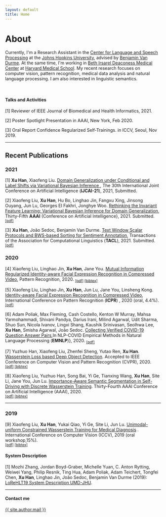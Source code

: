 ```yaml
---
layout: default
title: Home
---
```

<!-- 
<p class="message">
  Hey there! This page is included as an example. Feel free to customize it for your own use upon downloading. Carry on!
</p>
 -->
# About

Currently, I'm a Research Assistant in the [Center for Language and Speech Processing](http://www.clsp.jhu.edu/) at the [Johns Hopkins University](https://www.jhu.edu/), advised by [Benjamin Van Durme](http://www.cs.jhu.edu/~vandurme/). At the same time, I'm working in [Beth Irsarel Deaconess Medical Center](https://www.bidmc.org/) at [Harvard Medical School](https://hms.harvard.edu/). 
My recent research focuses on computer vision, pattern recognition, medical data analysis and natural language processing. I am also interested in linguistic semantics.

<br>

#### Talks and Activities

[1] Reviewer of IEEE Journal of Biomedical and Health Informatics, 2021.

[2] Poster Spotlight Presentation in AAAI, New York, Feb 2020.

[3] Oral Report Confidence Regularized Self-Trainings. in ICCV, Seoul, Nov 2019. 


<hr>

## Recent Publications

### 2021
[1] **Xu Han**, Xiaofeng Liu. [Domain Generalization under Conditional and Label Shifts via Variational Bayesian Inference
](), The 30th International Joint Conference on Artificial Intelligence (**IJCAI-21**), 2021, Submitted.

[2] Xiaofeng Liu, **Xu Han**, Hu Bo, Linghao Jin, Fangxu Xing, Jinsong Ouyang, Jun Lu, Georges EI Fakhri, Jonghye Woo. [Rethinking the Invariant Feature Learning: Variational Bayesian Inference for Domain Generalization](/archive/Rethinking.pdf), Thirty-Fifth **AAAI** (Conference on Artificial Intelligence}, 2021. Submitted. 
<sub> [[pdf]](/archive/Rethinking.pdf) </sub>

[3] **Xu Han**, João Sedoc, Benjamin Van Durme. [Text Window Scalar Protocols and BWS-based Sorting for Sentiment Annotation](/arxiv/optimizing-scalar.pdf), Transactions of the Association for Computational Linguistics (**TACL**), 2021. Submitted.
<sub> [[pdf]](/archive/optimizing-scalar.pdf) </sub>


### 2020

[4] Xiaofeng Liu, Linghao Jin, **Xu Han**, Jane You. [Mutual Information Regularized Identity-aware Facial Expression
Recognition in Compressed Video](https://arxiv.org/abs/2010.10637), Pattern Recognition, 2020.
<sub> [[pdf]](https://arxiv.org/pdf/2010.10637.pdf) [[bibtex]](/bibtex/4.txt) </sub>

[5] Xiaofeng Liu, Linghao Jin, **Xu Han**, Jun Lu, Jane You, Linsheng Kong. [Identity-aware Facial Expression
Recognition in Compressed Video](https://arxiv.org/abs/2101.00317), International Conference on Pattern Recognition (**ICPR**) , 2020 (oral, 4.4%).
<sub> [[pdf]](https://arxiv.org/pdf/2101.00317.pdf) </sub>

[6] Adam Poliak, Max Fleming, Cash Costello, Kenton W Murray, Mahsa Yarmohammadi, Shivani Pandya, Darius Irani, Milind Agarwal, Udit Sharma, Shuo Sun, Nicola Ivanov, Lingxi Shang, Kaushik Srinivasan, Seolhwa Lee, **Xu Han**, Smisha Agarwal, João Sedoc. [Collecting Verified COVID-19 Question Answer Pairs](https://openreview.net/forum?id=0X9O6VcYe_),In NLP-COVID Empirical Methods in Natural Language Processing (**EMNLP**)}, 2020.
<sub> [[pdf]](https://openreview.net/pdf?id=0X9O6VcYe_) </sub>


[7] Yuzhuo Han, Xiaofeng Liu, Zhenfei Sheng, Yutao Ren, **Xu Han**. [Wasserstein Loss based Deep Object Detection](https://openaccess.thecvf.com/content_CVPRW_2020/html/w60/Han_Wasserstein_Loss-Based_Deep_Object_Detection_CVPRW_2020_paper.html). Accepted to IEEE Conference on Computer Vision and Pattern Recognition (CVPR), 2020.<br />
<sub>[[pdf]](https://openaccess.thecvf.com/content_CVPRW_2020/html/w60/Han_Wasserstein_Loss-Based_Deep_Object_Detection_CVPRW_2020_paper.html) [[bibtex]](/bibtex/3.txt)</sub>


[8] Xiaofeng Liu, Yuzhuo Han, Song Bai, Yi Ge, Tianxing Wang, **Xu Han**, Site Li, Jane You, Jun Lu.
[Importance-Aware Semantic Segmentation in Self-Driving with Discrete Wasserstein Training](https://ojs.aaai.org//index.php/AAAI/article/view/6831). 
Thirty-Fourth AAAI Conference on Artificial Intelligence (AAAI), 2020.<br />
<sub>[[pdf]](https://ojs.aaai.org//index.php/AAAI/article/view/6831) [[bibtex]](/bibtex/1.txt)</sub>

<hr>

### 2019

[9] Xiaofeng Liu, **Xu Han**, Yukai Qiao, Yi Ge, Site Li, Jun Lu. [Unimodal-uniform Constrained Wasserstein Training for Medical Diagnosis](http://openaccess.thecvf.com/content_ICCVW_2019/html/VRMI/Liu_Unimodal-Uniform_Constrained_Wasserstein_Training_for_Medical_Diagnosis_ICCVW_2019_paper.html)
. International Conference on Computer Vision (ICCV), 2019 (oral workshop,15%).<br />
<sub>[[pdf]](http://openaccess.thecvf.com/content_ICCVW_2019/papers/VRMI/Liu_Unimodal-Uniform_Constrained_Wasserstein_Training_for_Medical_Diagnosis_ICCVW_2019_paper.pdf) [[bibtex]](/bibtex/2.txt)</sub>


####   System Description
[1]  Mozhi Zhang, Jordan Boyd-Graber, Michelle Yuan, C. Anton Rytting, Weiwei Yang, Philip Resnik, Ting Hua, Adam Poliak, Adam Teichert, Tongfei Chen, **Xu Han**, Linghao Jin, João Sedoc, Benjamin Van Durme (2019): [LoReHLT19 System Description UMD-JHU](/archive/LORELEI_2019-2.pdf). 

<hr>

#### Contact me
[{{ site.author.mail }}](mailto:{{site.author.mail}})
